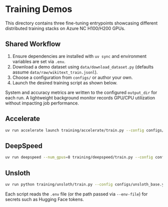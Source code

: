 # Training Demos

This directory contains three fine-tuning entrypoints showcasing different distributed training stacks on Azure NC H100/H200 GPUs.

## Shared Workflow
1. Ensure dependencies are installed with `uv sync` and environment variables are set via `.env`.
2. Download a demo dataset using `data/download_dataset.py` (defaults assume `data/raw/wikitext_train.jsonl`).
3. Choose a configuration from `configs/` or author your own.
4. Launch the desired training script as shown below.

System and accuracy metrics are written to the configured `output_dir` for each run. A lightweight background monitor records GPU/CPU utilization without impacting job performance.

## Accelerate
```bash
uv run accelerate launch training/accelerate/train.py --config configs/accelerate_base.yaml
```

## DeepSpeed
```bash
uv run deepspeed --num_gpus=8 training/deepspeed/train.py --config configs/deepspeed_base.yaml --deepspeed training/deepspeed/ds_config_zero3.json
```

## Unsloth
```bash
uv run python training/unsloth/train.py --config configs/unsloth_base.yaml --lora-r 32 --lora-alpha 64
```

Each script reads the `.env` file (or the path passed via `--env-file`) for secrets such as Hugging Face tokens.
